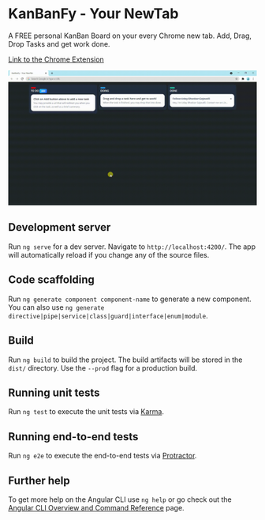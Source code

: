 # KanBanFy - Your NewTab

A FREE personal KanBan Board on your every Chrome new tab. Add, Drag, Drop Tasks and get work done.

[Link to the Chrome Extension](https://chrome.google.com/webstore/detail/kanbanfy-your-newtab/apjgpkebkfoepbfkjmneoogpdlpnmfkp/)

![Chrome Extension Demo](https://raw.githubusercontent.com/Udaygajavalli/KanBanFy---Your-New-Tab/master/video%20to%20gif.gif)

## Development server

Run `ng serve` for a dev server. Navigate to `http://localhost:4200/`. The app will automatically reload if you change any of the source files.

## Code scaffolding

Run `ng generate component component-name` to generate a new component. You can also use `ng generate directive|pipe|service|class|guard|interface|enum|module`.

## Build

Run `ng build` to build the project. The build artifacts will be stored in the `dist/` directory. Use the `--prod` flag for a production build.

## Running unit tests

Run `ng test` to execute the unit tests via [Karma](https://karma-runner.github.io).

## Running end-to-end tests

Run `ng e2e` to execute the end-to-end tests via [Protractor](http://www.protractortest.org/).

## Further help

To get more help on the Angular CLI use `ng help` or go check out the [Angular CLI Overview and Command Reference](https://angular.io/cli) page.
